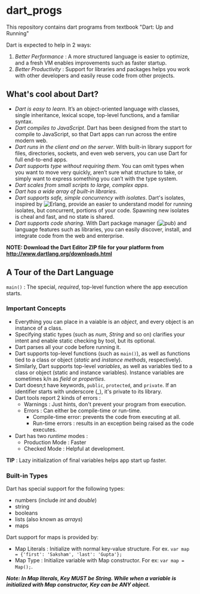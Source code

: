 # dart_progs
This repository contains dart programs from textbook "Dart: Up and Running"

Dart is expected to help in 2 ways:

1) _Better Performance_ : A more structured language is easier to optimize, and a fresh VM enables improvements such as faster startup.
2) _Better Productivity_ : Support for libraries and packages helps you work with other   developers and easily reuse code from other projects.

## What's cool about Dart?

* _Dart is easy to learn_. It’s an object-oriented language with classes, single inheritance, lexical scope, top-level functions, and a familiar syntax.
* _Dart compiles to JavaScript_. Dart has been designed from the start to compile to JavaScript, so that Dart apps can run across the entire modern web.
* _Dart runs in the client and on the server_. With built-in library support for files, directories, sockets, and even web servers, you can use Dart for full end-to-end apps.
* _Dart supports type without requiring them_. You can omit types when you want to move very quickly, aren’t sure what structure to take, or simply want to express something you can’t with the type system.
* _Dart scales from small scripts to large, complex apps_.
* _Dart has a wide array of built-in libraries_.
* _Dart supports safe, simple concurrency with isolates_. Dart's isolates, inspired by ![Erlang](https://en.wikipedia.org/wiki/Erlang_(programming_language)), provide an easier to understand model for running isolates, but concurrent, portions of your code. Spawning new isolates is cheal and fast, and no state is shared.
* _Dart supports code sharing_. With Dart package manager (![pub](https://pub.dev/)) and language features such as libraries, you can easily discover, install, and integrate code from the web and enterprise.


**NOTE: Download the Dart Editor ZIP file for your platform from http://www.dartlang.org/downloads.html**

## A Tour of the Dart Language

`main()` : The special, _required_, top-level function where the app execution starts.


### Important Concepts

* Everything you can place in a vaiable is an _object_, and every object is an instance of a class.
* Specifying static types (such as _num_, _String_ and so on) clarifies your intent and enable static checking by tool, but its optional.
* Dart parses all your code before running it.
* Dart supports top-level functions (such as `main()`), as well as functions tied to a class or object (_static_ and _instance methods_, respectively).
* Similarly, Dart supports top-level _variables_, as well as variables tied to a class or object (static and instance variables). Instance variables are sometimes k/n as _field_ or _properties_.
* Dart doesn;t have keywords, `public`, `protected`, and `private`. If an identifier starts with underscore (\_), it's private to its library.
* Dart tools report 2 kinds of errors : 
  -  Warnings : Just hints, don't prevent your program from execution.
  -  Errors : Can either be compile-time or run-time.
     *  Compile-time error: prevents the code from executing at all.
     *  Run-time errors : results in an exception being raised as the code executes.
* Dart has two _runtime_ modes :
  - Production Mode : Faster
  - Checked Mode : Helpful at development.    

**TIP** : Lazy initialization of final variables helps app start up faster.

### Built-in Types

Dart has special support for the following types:

* numbers (include _int_ and _double_)
* string
* booleans
* lists (also known as _arrays_)
* maps
 
 Dart support for maps is provided by:
 * Map Literals : Initialize with normal key-value structure. For ex. `var map = {'first': 'Saksham', 'last': 'Gupta'};`
 * Map Type : Initialize variable with Map constructor. For ex: `var map = Map();`.

***Note: In Map literals, Key MUST be String. While when a variable is initialized with Map constructor, Key can be ANY object.***
